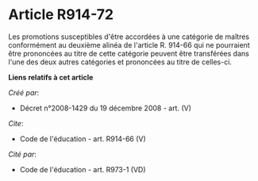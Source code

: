 # Article R914-72

Les promotions susceptibles d'être accordées à une catégorie de maîtres conformément au deuxième alinéa de l'article R.
914-66 qui ne pourraient être prononcées au titre de cette catégorie peuvent être transférées dans l'une des deux autres
catégories et prononcées au titre de celles-ci.

**Liens relatifs à cet article**

_Créé par_:

  - Décret n°2008-1429 du 19 décembre 2008 - art. (V)

_Cite_:

  - Code de l'éducation - art. R914-66 (V)

_Cité par_:

  - Code de l'éducation - art. R973-1 (VD)
